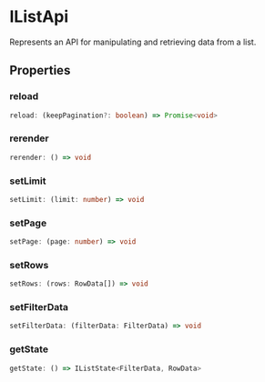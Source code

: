 # IListApi

Represents an API for manipulating and retrieving data from a list.

## Properties

### reload

```ts
reload: (keepPagination?: boolean) => Promise<void>
```

### rerender

```ts
rerender: () => void
```

### setLimit

```ts
setLimit: (limit: number) => void
```

### setPage

```ts
setPage: (page: number) => void
```

### setRows

```ts
setRows: (rows: RowData[]) => void
```

### setFilterData

```ts
setFilterData: (filterData: FilterData) => void
```

### getState

```ts
getState: () => IListState<FilterData, RowData>
```
